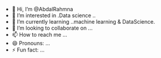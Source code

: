 - 👋 Hi, I’m @AbdalRahmna
- 👀 I’m interested in .Data science ..
- 🌱 I’m currently learning ..machine learning & DataScience.
- 💞️ I’m looking to collaborate on ...
- 📫 How to reach me ...
- 😄 Pronouns: ...
- ⚡ Fun fact: ...

<!---
AbdalRahmna/AbdalRahmna is a ✨ special ✨ repository because its `README.md` (this file) appears on your GitHub profile.
You can click the Preview link to take a look at your changes.
--->
